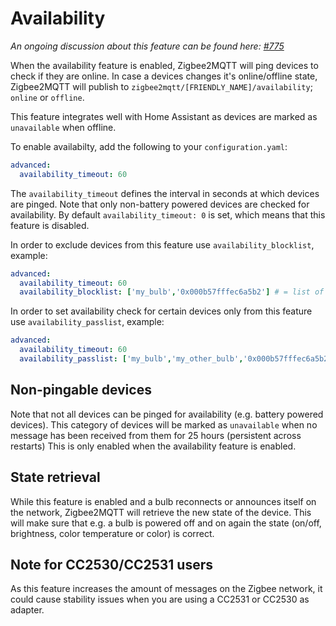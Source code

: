 ---
---
# Availability
*An ongoing discussion about this feature can be found here: [#775](https://github.com/Koenkk/zigbee2mqtt/issues/775)*

When the availability feature is enabled, Zigbee2MQTT will ping devices to check if they are online.
In case a devices changes it's online/offline state, Zigbee2MQTT will publish to `zigbee2mqtt/[FRIENDLY_NAME]/availability`; `online` or `offline`.

This feature integrates well with Home Assistant as devices are marked as `unavailable` when offline.

To enable availabilty, add the following to your `configuration.yaml`:

```yaml
advanced:
  availability_timeout: 60
```

The `availability_timeout` defines the interval in seconds at which devices are pinged.
Note that only non-battery powered devices are checked for availability.
By default `availability_timeout: 0` is set, which means that this feature is disabled.

In order to exclude devices from this feature use `availability_blocklist`, example:

```yaml
advanced:
  availability_timeout: 60
  availability_blocklist: ['my_bulb','0x000b57fffec6a5b2'] # = list of friendly names or IEEE addresses
```

In order to set availability check for certain devices only from this feature use `availability_passlist`, example:

```yaml
advanced:
  availability_timeout: 60
  availability_passlist: ['my_bulb','my_other_bulb','0x000b57fffec6a5b2'] # = list of friendly names or IEEE addresses
```

## Non-pingable devices
Note that not all devices can be pinged for availability (e.g. battery powered devices).
This category of devices will be marked as `unavailable` when no message has been received from them for 25 hours (persistent across restarts)
This is only enabled when the availability feature is enabled.

## State retrieval
While this feature is enabled and a bulb reconnects or announces itself on the network, Zigbee2MQTT will retrieve the new state of the device.
This will make sure that e.g. a bulb is powered off and on again the state (on/off, brightness, color temperature or color) is correct.

## Note for CC2530/CC2531 users
As this feature increases the amount of messages on the Zigbee network, it could cause stability issues when you are using a CC2531 or CC2530 as adapter.
